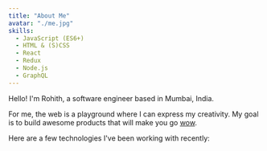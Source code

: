 ```yaml
---
title: "About Me"
avatar: "./me.jpg"
skills:
  - JavaScript (ES6+)
  - HTML & (S)CSS
  - React
  - Redux
  - Node.js
  - GraphQL
---
```


Hello! I'm Rohith, a software engineer based in Mumbai, India.

For me, the web is a playground where I can express my creativity.
My goal is to build awesome products that will make you go [wow]().

Here are a few technologies I've been working with recently:
